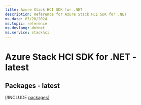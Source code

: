```yaml
---
title: Azure Stack HCI SDK for .NET
description: Reference for Azure Stack HCI SDK for .NET
ms.date: 03/28/2024
ms.topic: reference
ms.devlang: dotnet
ms.service: stackhci
---
```

# Azure Stack HCI SDK for .NET - latest
## Packages - latest
[!INCLUDE [packages](stack-hci-index.md)]